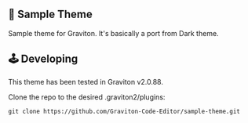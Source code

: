 ## 🎨 Sample Theme

Sample theme for Graviton. It's basically a port from Dark theme.

## 🕹 Developing
This theme has been tested in Graviton v2.0.88.

Clone the repo to the desired .graviton2/plugins:
```shell
git clone https://github.com/Graviton-Code-Editor/sample-theme.git 
```
